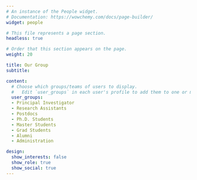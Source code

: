 ```yaml
---
# An instance of the People widget.
# Documentation: https://wowchemy.com/docs/page-builder/
widget: people

# This file represents a page section.
headless: true

# Order that this section appears on the page.
weight: 20

title: Our Group
subtitle:

content:
  # Choose which groups/teams of users to display.
  #   Edit `user_groups` in each user's profile to add them to one or more of these groups.
  user_groups:
  - Principal Investigator
  - Research Assistants
  - Postdocs
  - Ph.D. Students
  - Master Students
  - Grad Students
  - Alumni
  - Administration

design:
  show_interests: false
  show_role: true
  show_social: true
---
```

